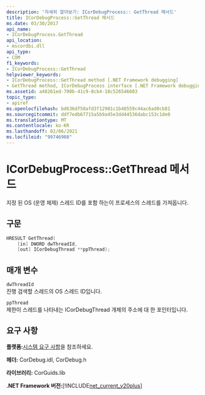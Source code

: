 ```yaml
---
description: '자세히 알아보기: ICorDebugProcess:: GetThread 메서드'
title: ICorDebugProcess::GetThread 메서드
ms.date: 03/30/2017
api_name:
- ICorDebugProcess.GetThread
api_location:
- mscordbi.dll
api_type:
- COM
f1_keywords:
- ICorDebugProcess::GetThread
helpviewer_keywords:
- ICorDebugProcess::GetThread method [.NET Framework debugging]
- GetThread method, ICorDebugProcess interface [.NET Framework debugging]
ms.assetid: a48261ed-700b-41c9-8cb4-18c526546603
topic_type:
- apiref
ms.openlocfilehash: bd636df50afd3f12901c1b48559c44ac6ad0cb81
ms.sourcegitcommit: ddf7edb67715a5b9a45e3dd44536dabc153c1de0
ms.translationtype: MT
ms.contentlocale: ko-KR
ms.lasthandoff: 02/06/2021
ms.locfileid: "99746908"
---
```

# <a name="icordebugprocessgetthread-method"></a>ICorDebugProcess::GetThread 메서드

지정 된 OS (운영 체제) 스레드 ID를 포함 하는이 프로세스의 스레드를 가져옵니다.  
  
## <a name="syntax"></a>구문  
  
```cpp  
HRESULT GetThread(  
    [in] DWORD dwThreadId,  
    [out] ICorDebugThread **ppThread);  
```  
  
## <a name="parameters"></a>매개 변수  

 `dwThreadId`  
 진행 검색할 스레드의 OS 스레드 ID입니다.  
  
 `ppThread`  
 제한이 스레드를 나타내는 ICorDebugThread 개체의 주소에 대 한 포인터입니다.  
  
## <a name="requirements"></a>요구 사항  

 **플랫폼:**[시스템 요구 사항](../../get-started/system-requirements.md)을 참조하세요.  
  
 **헤더:** CorDebug.idl, CorDebug.h  
  
 **라이브러리:** CorGuids.lib  
  
 **.NET Framework 버전:**[!INCLUDE[net_current_v20plus](../../../../includes/net-current-v20plus-md.md)]
